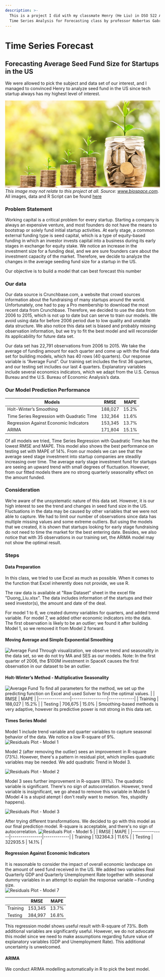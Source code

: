 ```yaml
---
description: >-
  This is a project I did with my classmate Henry (He Liu) in DSO 522 Applied
  Time Series Analysis for Forecasting class by professor Robertas Gabrys, USC.
---
```


# Time Series Forecast

## Forecasting Average Seed Fund Size for Startups in the US

We were allowed to pick the subject and data set of our interest, and I managed to convinced Henry to analyze seed fund in the US since tech startup always has my highest level of interest.

![Cover](../resources/TS01/images/cover.jpg) 
_This image may not relate to this project at all. Source: www.biospace.com._ 
All images, data and R Script can be found [here](https://github.com/vuduong191/Gitbook/tree/master/resources/TS01)

### Problem Statement 
Working capital is a critical problem for every startup. Starting a company is always an expensive venture, and most founders do not have the means to bootstrap or solely fund initial startup activities. At early stage, a common external funding type is seed capital, which is a type of equity-based funding in which an investor invests capital into a business during its early stages in exchange for equity stake.
We notice an increase in the investment size for a funding deal, and we are sure founders care about the investment capacity of the market. Therefore, we decide to analyze the changes in the average seeding fund size for a startup in the US.

Our objective is to build a model that can best forecast this number

### Our data
Our data source is Crunchbase.com, a website that crowd sources information about the fundraising of many startups around the world. Unfortunately, one had to pay a Pro membership to download the most recent data from Crunchbase. Therefore, we decided to use the data from 2006 to 2015, which is not up to date but can serve to train our models. We avoid using data for before 2006 period due to low quality and unstable data structure. We also notice this data set is biased and probably missing observation information, but we try to fit the best model and will reconsider its applicability for future data set.

Our data set has 22,791 observations from 2006 to 2015. We take the average of funding amount for each quarter and come up with the final data set for building models, which has 40 rows (40 quarters). Our response variable is “Average Fund”. Our training set includes the first 36 quarters, and our testing set includes our last 4 quarters.
Explanatory variables include several economics indicators, which we adapt from the U.S. Census Bureau and the U.S. Bureau of Economic Analysis’s data.

### Our Model Prediction Performance 
|    Models                                        |    RMSE        |    MAPE     |
|--------------------------------------------------|----------------|-------------|
|    Holt-Winter’s Smoothing                       |    188,027     |    15.2%    |
|    Time Series Regression with Quadratic Time    |    132,364     |    11.6%    |
|    Regression Against Economic Indicators        |    153,345     |    13.7%    |
|    ARIMA                                         |    171,804     |    15.1%    |

Of all models we tried, Time Series Regression with Quadratic Time has the lowest RMSE and MAPE. This model also shows the best performance on testing set with MAPE of 14%. From our models we can see that the average seed stage investment into startup companies are steadily increasing over time. The average early stage investment fund for startups are seeing an upward trend with small degrees of fluctuation. However, from our fitted models there are no strong quarterly seasonality effect on the amount funded. 

### Consideration
We’re aware of the unsystematic nature of this data set. However, it is our high interest to see the trend and changes in seed fund size in the US. Fluctuations in the data may be caused by other variables that we were not able to capture. 
We had to limit our number of observations since data has multiple missing values and some extreme outliers. But using the models that we created, it is shown that startups looking for early stage fundraising do not need to time the market for the best entering date.
Besides, we also notice that with 35 observations in our training set, the ARIMA model may not show the optimal result.

### Steps
#### Data Preparation
In this class, we tried to use Excel as much as possible. When it comes to the function that Excel inherently does not provide, we use R.

The raw data is available at "Raw Dataset" sheet in the excel file "Duong_Liu.xlsx". The data includes information of the startups and their seed investor(s), the amount and date of the deal.

For model 1 to 6, we created dummy variables for quarters, and added trend variable.
For model 7, we added other economic indicators into the data.
The first observation is likely to be an outlier; we found it after building Model 1, so we removed it from Model 2 forward.
#### Moving Average and Simple Exponential Smoothing
![Average Fund](https://lh3.googleusercontent.com/XoONEABelOBiA_4pOllnNg_Or60vmqhRB0Zs44f7ThBwgEEAg39JpAhlg4HcaFsrh3IeHgie2PsOsRXOsQSM08798XYorOM7AdoAZoZog2EcDziigliEG12CUMiYzV1jXs24_jPTEg=w1600)
Through visualization, we observe trend and seasonality in the data set, so we do not try MA and SES as our models.
Note: In the first quarter of 2006, the $100M investment in SpaceX causes the first observation in our dataset to be an outlier.

#### Holt-Winter’s Method - Multiplicative Seasonality
![Average Fund](https://lh3.googleusercontent.com/aN94jsorf2xj87gT2bXokAXWGoIwVfqlqP9MhrxxmdFZDlfMNek-CKdYlx8yn2hdQjTIBtReqTgrpP82Mwgi7861ZZRJnVF8PWhD9a2mfCoJ0n8OgYzos3tacSgsLh5BTgqxYKPt-A=w1600)
To find all parameters for the method, we set up the predicting function on Excel and used Solver to find the optimal values.
|                |    RMSE          |    MAPE     |
|----------------|------------------|-------------|
|    Training    |      188,027     |    15.2%    |
|    Testing     |     706,675      |    15.0%    |
Smoothing-based methods is very adaptive, however its predictive power is not strong in this data set. 

#### Times Series Model
Model 1 include trend variable and quarter variables to capture seasonal behavior of the data. We notice a low R-square of 9%. 
![Residuals Plot - Model 1](https://lh3.googleusercontent.com/N3FW7R_9Da4So-ia7WprZdr-RGaC61HeR13uVtLoSEHSyWnibaHE_km3X6b2Bq_kgSd2vKfKlfHQ_Ejv_Bmutc_Qh-zneN26Wi6d2SvND3WlXBmSwtXdMdYTS9LcXaJ5rkUtTGCYPw=w1600)

Model 2 (after removing the outlier) sees an improvement in R-square (73%). However, there's a pattern in residual plot, which implies quadratic variables may be needed. We add quadratic Trend in Model 3.

![Residuals Plot - Model 2](https://lh3.googleusercontent.com/waQaZ-_SOo_KUqUUGaIbycWZ4or6-ewBgEUibdO0q4FNheHheMQIzUzkSaxC7BKvdNq5BddIBKoUq96edNysRQ3CPv26Sw4ARdTOb0wTc1J7y9FDq3-JjX6u4MkW94EIVdKzkHGfew=w1600)

Model 3 sees further improvement in R-square (81%). The quadratic variable is significant. There's no sign of autocorrelation. However, trend variable is insignificant, we go ahead to remove this variable  in Model 5 (Model 4 is a stupid atempt I don't really want to metion. Yes, stupidity happens).

![Residuals Plot - Model 3](https://lh3.googleusercontent.com/RDKPlU3SAwZp4VyvvLa23bdPwwBicD8ADY6GYsLZacdBNm4tQzPaZUzkSHYYcNlehSABcQofb6PVpgZbKMpuESbMsvQzwl4VZTj2k2VspkilUjoY3zLVc-mcAqazKy02Ht_TT3rb8g=w1600)

After trying different transformations. We decided to go with this model as our final prediction model. R-square is acceptable, and there's no sign of autocorrelation.
![Residuals Plot - Model 5](https://lh3.googleusercontent.com/V39nso3sbGC-QMEueyUvCUHdGSq_VCYAIn9I5HUJqWH5LntLAXueiLkkIN_vNA9Hbfvy1ga0ByNWPMCSrtciwmGaYvs7TWUKONBBWQyZMfTGDmL41bl8tZ32S8kvf152H67PS9Z0cw=w1600)
|                |    RMSE        |    MAPE     |
|----------------|----------------|-------------|
|    Training    |    132364.3    |    11.6%    |
|    Testing     |    322935.5    |    14.1%    |

#### Regression Against Economic Indicators
It is reasonable to consider the impact of overall economic landscape on the amount of seed fund received in the US. We added two variables Real Quarterly GDP and Quarterly Unemployment Rate together with seasonal dummy variables in an attempt to explain the response variable – Funding size.  
![Residuals Plot - Model 7](https://lh3.googleusercontent.com/PNq3LTd5H7B17gns_0oL9NiM-Dm4qQeSXxDxNP6VqxNWnqXdtI0eCcV69SueZr8kIqDAp0oQXJLlXvXVs1QJk06Yuzcg_u81ce7iD0ack2Vg9le8jyaQDY6WTTm0Qbd9RIX4l3AYNw=w1600)

|                |    RMSE          |    MAPE     |
|----------------|------------------|-------------|
|    Training    |      153,345     |    13.7%    |
|    Testing     |     384,997      |    16.8%    |
This regression model shows useful result with R-square of 73%. Both additional variables are significantly useful. However, we do not advocate this model since we need to make assumptions regarding future value of explanatory variables (GDP and Unemployment Rate). This additional uncertainty is unwelcomed.

#### ARIMA
We conduct ARIMA modelling automatically in R to pick the best model.
